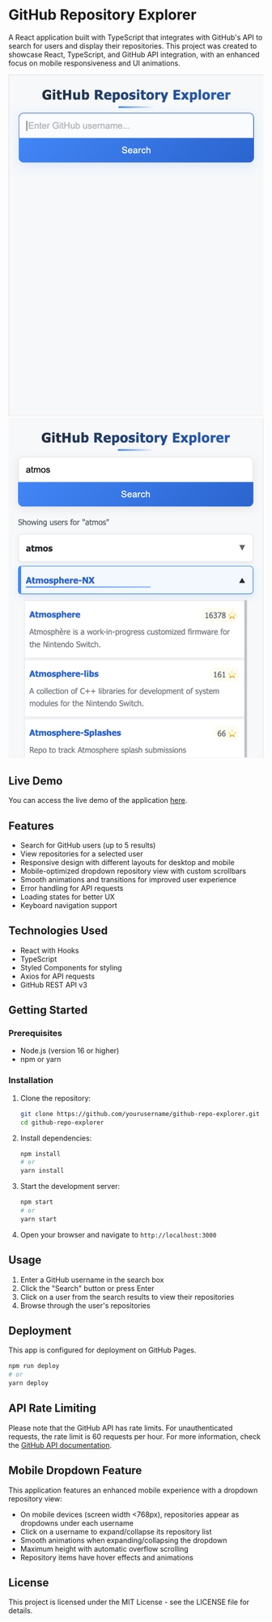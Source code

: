# GitHub Repository Explorer

A React application built with TypeScript that integrates with GitHub's API to search for users and display their repositories. This project was created to showcase React, TypeScript, and GitHub API integration, with an enhanced focus on mobile responsiveness and UI animations.

![Main page](screenshots/mainpage.png)
![Mobile dropdown](screenshots/dropdown.png)

## Live Demo

You can access the live demo of the application [here](https://pecopero.github.io/github-repo-explorer/).

## Features

- Search for GitHub users (up to 5 results)
- View repositories for a selected user
- Responsive design with different layouts for desktop and mobile
- Mobile-optimized dropdown repository view with custom scrollbars
- Smooth animations and transitions for improved user experience
- Error handling for API requests
- Loading states for better UX
- Keyboard navigation support

## Technologies Used

- React with Hooks
- TypeScript
- Styled Components for styling
- Axios for API requests
- GitHub REST API v3

## Getting Started

### Prerequisites

- Node.js (version 16 or higher)
- npm or yarn

### Installation

1. Clone the repository:
   ```bash
   git clone https://github.com/yourusername/github-repo-explorer.git
   cd github-repo-explorer
   ```

2. Install dependencies:
   ```bash
   npm install
   # or
   yarn install
   ```

3. Start the development server:
   ```bash
   npm start
   # or
   yarn start
   ```

4. Open your browser and navigate to `http://localhost:3000`

## Usage

1. Enter a GitHub username in the search box
2. Click the "Search" button or press Enter
3. Click on a user from the search results to view their repositories
4. Browse through the user's repositories

## Deployment

This app is configured for deployment on GitHub Pages.

```bash
npm run deploy
# or
yarn deploy
```

## API Rate Limiting

Please note that the GitHub API has rate limits. For unauthenticated requests, the rate limit is 60 requests per hour. For more information, check the [GitHub API documentation](https://docs.github.com/en/rest/overview/resources-in-the-rest-api#rate-limiting).

## Mobile Dropdown Feature

This application features an enhanced mobile experience with a dropdown repository view:

- On mobile devices (screen width <768px), repositories appear as dropdowns under each username
- Click on a username to expand/collapse its repository list
- Smooth animations when expanding/collapsing the dropdown
- Maximum height with automatic overflow scrolling
- Repository items have hover effects and animations

## License

This project is licensed under the MIT License - see the LICENSE file for details.
